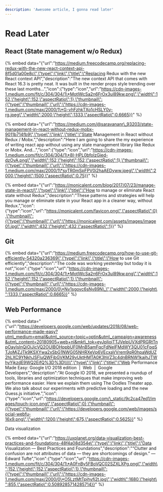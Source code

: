 ```yaml
---
description: 'Awesome article, I gonna read later'
---
```


# Read Later

## React \(State management w/o Redux\)

{% embed data="{\"url\":\"https://medium.freecodecamp.org/replacing-redux-with-the-new-react-context-api-8f5d01a00e8c\",\"type\":\"link\",\"title\":\"Replacing Redux with the new React context API\",\"description\":\"The new context API that comes with React 16.3 is pretty neat. It was built in the render props style trending over these last months…\",\"icon\":{\"type\":\"icon\",\"url\":\"https://cdn-images-1.medium.com/fit/c/304/304/1\*MotlWcSa2n6FrOx3ul89kw.png\",\"width\":152,\"height\":152,\"aspectRatio\":1},\"thumbnail\":{\"type\":\"thumbnail\",\"url\":\"https://cdn-images-1.medium.com/max/2000/1\*G-vhFzhkTXo1cHSLY0y-rg.jpeg\",\"width\":2000,\"height\":1333,\"aspectRatio\":0.6665}}" %}

{% embed data="{\"url\":\"https://medium.com/@saravananr\_93203/state-management-in-react-without-redux-mobx-9011b714fb9\",\"type\":\"link\",\"title\":\"State Management in React without Redux / Mobx.\",\"description\":\"Here I am going to share the my experience of writing react app without using any state management library like Redux or Mobx. And…\",\"icon\":{\"type\":\"icon\",\"url\":\"https://cdn-images-1.medium.com/fit/c/304/304/1\*8I-HPL0bfoIzGied-dzOvA.png\",\"width\":152,\"height\":152,\"aspectRatio\":1},\"thumbnail\":{\"type\":\"thumbnail\",\"url\":\"https://cdn-images-1.medium.com/max/2000/1\*syTR0mSpFPV0i2haAEDyww.jpeg\",\"width\":2000,\"height\":1500,\"aspectRatio\":0.75}}" %}

{% embed data="{\"url\":\"https://monicalent.com/blog/2017/07/23/manage-state-in-react/\",\"type\":\"link\",\"title\":\"How to manage or eliminate React state without Redux\",\"description\":\"These patterns and strategies will help you manage or eliminate state in your React app in a cleaner way, without Redux.\",\"icon\":{\"type\":\"icon\",\"url\":\"https://monicalent.com/favicon.png\",\"aspectRatio\":0},\"thumbnail\":{\"type\":\"thumbnail\",\"url\":\"https://monicalent.com/assets/images/image01.jpg\",\"width\":432,\"height\":432,\"aspectRatio\":1}}" %}

## 

## Git

{% embed data="{\"url\":\"https://medium.freecodecamp.org/how-to-use-git-efficiently-54320a236369\",\"type\":\"link\",\"title\":\"How to use Git efficiently\",\"description\":\"The code was working yesterday but today it is not\",\"icon\":{\"type\":\"icon\",\"url\":\"https://cdn-images-1.medium.com/fit/c/304/304/1\*MotlWcSa2n6FrOx3ul89kw.png\",\"width\":152,\"height\":152,\"aspectRatio\":1},\"thumbnail\":{\"type\":\"thumbnail\",\"url\":\"https://cdn-images-1.medium.com/max/2000/0\*Nv1sgovc6sNy89N\_\",\"width\":2000,\"height\":1333,\"aspectRatio\":0.6665}}" %}

## Web Performance

{% embed data="{\"url\":\"https://developers.google.com/web/updates/2018/08/web-performance-made-easy?utm\_medium=email&utm\_source=topic+optin&utm\_campaign=awareness&utm\_content=20180905+web+nl&mkt\_tok=eyJpIjoiTTJVelpUVXdPRGRtTnpOayIsInQiOiJicVQ2OUlBOHppbUF0MnB5amFqcFdNelFMdWY3QU01cFpqSTJoMjZJTk9KSXYwa2xSbG1NWG05NHRXeVp6VEcxaVVrem9qR0hpaWdUZ2hLXC9YNkhJSFluQWFibGVKM29vUktHMTA0K3hVZ3c4dnBRNW1kajhJTWhyYjkzdE9WQ2EifQ%3D%3D\\\\\",\"type\":\"link\",\"title\":\"Web Performance Made Easy: Google I/O 2018 edition  \|  Web        \|  Google Developers\",\"description\":\"At Google IO 2018, we presented a roundup of tools, libraries and optimization techniques that make improving web performance easier. Here we explain them using The Oodles Theater app. We also talk about our experiments with predictive loading and the new Guess.js initiative.\",\"icon\":{\"type\":\"icon\",\"url\":\"https://developers.google.com/\_static/9c2ca47ed1/images/touch-icon.png\",\"aspectRatio\":0},\"thumbnail\":{\"type\":\"thumbnail\",\"url\":\"https://developers.google.com/web/images/social-webfu-16x9.png\",\"width\":1200,\"height\":675,\"aspectRatio\":0.5625}}" %}

Data visualization

{% embed data="{\"url\":\"https://uxplanet.org/data-visualization-best-practices-and-foundations-48f4a08d354e\",\"type\":\"link\",\"title\":\"Data Visualization — Best Practices and Foundations\",\"description\":\"“Clutter and confusion are not attributes of data — they are shortcomings of design.” — Edward Tufte\",\"icon\":{\"type\":\"icon\",\"url\":\"https://cdn-images-1.medium.com/fit/c/304/304/1\*A0FnBy5FBoVQC02SZXLXPg.png\",\"width\":152,\"height\":152,\"aspectRatio\":1},\"thumbnail\":{\"type\":\"thumbnail\",\"url\":\"https://cdn-images-1.medium.com/max/2000/0\*O5LztMtTpjhyfj2t.jpg\",\"width\":1680,\"height\":855,\"aspectRatio\":0.5089285714285714}}" %}


